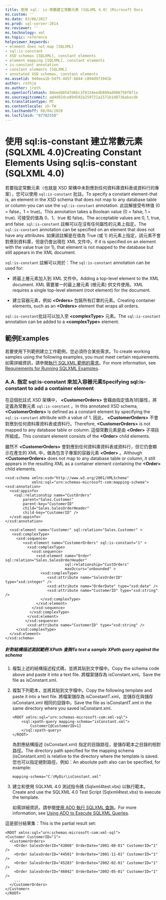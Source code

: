 ```yaml
---
title: 使用 sql： is-常數建立常數元素 (SQLXML 4.0) |Microsoft Docs
ms.custom: ''
ms.date: 03/06/2017
ms.prod: sql-server-2014
ms.reviewer: ''
ms.technology: xml
ms.topic: reference
helpviewer_keywords:
- element does not map [SQLXML]
- sql:is-constant
- XSD schemas [SQLXML], constant elements
- element mapping [SQLXML], constant elements
- is-constant annotation
- constant elements [SQLXML]
- annotated XSD schemas, constant elements
ms.assetid: 940eea1b-54f5-445f-b844-c894d9f3941b
author: rothja
ms.author: jroth
ms.openlocfilehash: 8deedd8547d6bc3f0154eedb889ad908750f071a
ms.sourcegitcommit: ad4d92dce894592a259721a1571b1d8736abacdb
ms.translationtype: MT
ms.contentlocale: zh-TW
ms.lasthandoff: 08/04/2020
ms.locfileid: "87702558"
---
```

# <a name="creating-constant-elements-using-sqlis-constant-sqlxml-40"></a><span data-ttu-id="e4be2-102">使用 sql:is-constant 建立常數元素 (SQLXML 4.0)</span><span class="sxs-lookup"><span data-stu-id="e4be2-102">Creating Constant Elements Using sql:is-constant (SQLXML 4.0)</span></span>
  <span data-ttu-id="e4be2-103">若要指定常數元素（也就是 XSD 架構中未對應到任何資料庫資料表或資料行的專案），您可以使用 `sql:is-constant` 批註。</span><span class="sxs-lookup"><span data-stu-id="e4be2-103">To specify a constant element-that is, an element in the XSD schema that does not map to any database table or column-you can use the `sql:is-constant` annotation.</span></span> <span data-ttu-id="e4be2-104">此註解接受布林值 (0 = false，1 = true)。</span><span class="sxs-lookup"><span data-stu-id="e4be2-104">This annotation takes a Boolean value (0 = false, 1 = true).</span></span> <span data-ttu-id="e4be2-105">可接受的值為 0、1、true 和 false。</span><span class="sxs-lookup"><span data-stu-id="e4be2-105">The acceptable values are 0, 1, true, and false.</span></span> <span data-ttu-id="e4be2-106">`sql:is-constant` 註解可以在沒有任何屬性的元素上指定。</span><span class="sxs-lookup"><span data-stu-id="e4be2-106">The `sql:is-constant` annotation can be specified on an element that does not have any attributes.</span></span> <span data-ttu-id="e4be2-107">如果該註解是在值為 True (或 1) 的元素上指定，該元素不會對應到資料庫，但是仍會出現在 XML 文件中。</span><span class="sxs-lookup"><span data-stu-id="e4be2-107">If it is specified on an element with the value true (or 1), that element is not mapped to the database but still appears in the XML document.</span></span>  
  
 <span data-ttu-id="e4be2-108">`sql:is-constant` 註解可以用於：</span><span class="sxs-lookup"><span data-stu-id="e4be2-108">The `sql:is-constant` annotation can be used for:</span></span>  
  
-   <span data-ttu-id="e4be2-109">將最上層元素加入到 XML 文件中。</span><span class="sxs-lookup"><span data-stu-id="e4be2-109">Adding a top-level element to the XML document.</span></span> <span data-ttu-id="e4be2-110">XML 需要單一的最上層元素 (根元素) 供文件使用。</span><span class="sxs-lookup"><span data-stu-id="e4be2-110">XML requires a single top-level element (root element) for the document.</span></span>  
  
-   <span data-ttu-id="e4be2-111">建立容器元素，例如 **\<Orders>** 包裝所有訂單的元素。</span><span class="sxs-lookup"><span data-stu-id="e4be2-111">Creating container elements, such as an **\<Orders>** element that wraps all orders.</span></span>  
  
 <span data-ttu-id="e4be2-112">`sql:is-constant`批註可以加入至 **\<complexType>** 元素。</span><span class="sxs-lookup"><span data-stu-id="e4be2-112">The `sql:is-constant` annotation can be added to a **\<complexType>** element.</span></span>  
  
## <a name="examples"></a><span data-ttu-id="e4be2-113">範例</span><span class="sxs-lookup"><span data-stu-id="e4be2-113">Examples</span></span>  
 <span data-ttu-id="e4be2-114">若要使用下列範例建立工作範例，您必須符合某些需求。</span><span class="sxs-lookup"><span data-stu-id="e4be2-114">To create working samples using the following examples, you must meet certain requirements.</span></span> <span data-ttu-id="e4be2-115">如需詳細資訊，請參閱[執行 SQLXML 範例的需求](../sqlxml/requirements-for-running-sqlxml-examples.md)。</span><span class="sxs-lookup"><span data-stu-id="e4be2-115">For more information, see [Requirements for Running SQLXML Examples](../sqlxml/requirements-for-running-sqlxml-examples.md).</span></span>  
  
### <a name="a-specifying-sqlis-constant-to-add-a-container-element"></a><span data-ttu-id="e4be2-116">A.</span><span class="sxs-lookup"><span data-stu-id="e4be2-116">A.</span></span> <span data-ttu-id="e4be2-117">指定 sql:is-constant 來加入容器元素</span><span class="sxs-lookup"><span data-stu-id="e4be2-117">Specifying sql:is-constant to add a container element</span></span>  
 <span data-ttu-id="e4be2-118">在這個批註式 XSD 架構中， **\<CustomerOrders>** 會藉由指定值為1的屬性，將定義為常數元素 `sql:is-constant` 。</span><span class="sxs-lookup"><span data-stu-id="e4be2-118">In this annotated XSD schema, **\<CustomerOrders>** is defined as a constant element by specifying the `sql:is-constant` attribute with a value of 1.</span></span> <span data-ttu-id="e4be2-119">因此， **\<CustomerOrders>** 不會對應到任何資料庫資料表或資料行。</span><span class="sxs-lookup"><span data-stu-id="e4be2-119">Therefore, **\<CustomerOrders>** is not mapped to any database table or column.</span></span> <span data-ttu-id="e4be2-120">這個常數元素是由 **\<Order>** 子項目所組成。</span><span class="sxs-lookup"><span data-stu-id="e4be2-120">This constant element consists of the **\<Order>** child elements.</span></span>  
  
 <span data-ttu-id="e4be2-121">雖然不 **\<CustomerOrders>** 會對應到任何資料庫資料表或資料行，但它仍會顯示在產生的 XML 中，做為包含子專案的容器元素 **\<Order>** 。</span><span class="sxs-lookup"><span data-stu-id="e4be2-121">Although **\<CustomerOrders>** does not map to any database table or column, it still appears in the resulting XML as a container element containing the **\<Order>** child elements.</span></span>  
  
```  
<xsd:schema xmlns:xsd="http://www.w3.org/2001/XMLSchema"  
            xmlns:sql="urn:schemas-microsoft-com:mapping-schema">  
<xsd:annotation>  
  <xsd:appinfo>  
    <sql:relationship name="CustOrders"  
        parent="Sales.Customer"  
        parent-key="CustomerID"  
        child="Sales.SalesOrderHeader"  
        child-key="CustomerID" />  
  </xsd:appinfo>  
</xsd:annotation>  
  
  <xsd:element name="Customer" sql:relation="Sales.Customer" >  
   <xsd:complexType>  
     <xsd:sequence>  
        <xsd:element name="CustomerOrders" sql:is-constant="1" >  
          <xsd:complexType>  
            <xsd:sequence>  
              <xsd:element name="Order" sql:relation="Sales.SalesOrderHeader"  
                           sql:relationship="CustOrders"   
                           maxOccurs="unbounded" >  
                <xsd:complexType>  
                   <xsd:attribute name="SalesOrderID" type="xsd:integer" />  
                   <xsd:attribute name="OrderDate" type="xsd:date" />  
                   <xsd:attribute name="CustomerID" type="xsd:string" />  
                </xsd:complexType>  
              </xsd:element>  
            </xsd:sequence>  
           </xsd:complexType>  
          </xsd:element>  
         </xsd:sequence>  
          <xsd:attribute name="CustomerID" type="xsd:string" />  
     </xsd:complexType>  
  </xsd:element>  
</xsd:schema>  
```  
  
##### <a name="to-test-a-sample-xpath-query-against-the-schema"></a><span data-ttu-id="e4be2-122">針對結構描述測試範例 XPath 查詢</span><span class="sxs-lookup"><span data-stu-id="e4be2-122">To test a sample XPath query against the schema</span></span>  
  
1.  <span data-ttu-id="e4be2-123">複製上述的結構描述程式碼，並將其貼到文字檔中。</span><span class="sxs-lookup"><span data-stu-id="e4be2-123">Copy the schema code above and paste it into a text file.</span></span> <span data-ttu-id="e4be2-124">將檔案儲存為 isConstant.xml。</span><span class="sxs-lookup"><span data-stu-id="e4be2-124">Save the file as isConstant.xml.</span></span>  
  
2.  <span data-ttu-id="e4be2-125">複製下列範本，並將其貼到文字檔中。</span><span class="sxs-lookup"><span data-stu-id="e4be2-125">Copy the following template and paste it into a text file.</span></span> <span data-ttu-id="e4be2-126">將檔案儲存為 isConstantT.xml，並儲存在與儲存 isConstant.xml 相同的目錄中。</span><span class="sxs-lookup"><span data-stu-id="e4be2-126">Save the file as isConstantT.xml in the same directory where you saved isConstant.xml.</span></span>  
  
    ```  
    <ROOT xmlns:sql="urn:schemas-microsoft-com:xml-sql">  
        <sql:xpath-query mapping-schema="isConstant.xml">  
            Customer[@CustomerID=1]  
        </sql:xpath-query>  
    </ROOT>  
    ```  
  
     <span data-ttu-id="e4be2-127">為對應結構描述 (isConstant.xml) 指定的目錄路徑，是儲存範本之目錄的相對路徑。</span><span class="sxs-lookup"><span data-stu-id="e4be2-127">The directory path specified for the mapping schema (isConstant.xml) is relative to the directory where the template is saved.</span></span> <span data-ttu-id="e4be2-128">您也可以指定絕對路徑，例如：</span><span class="sxs-lookup"><span data-stu-id="e4be2-128">An absolute path also can be specified, for example:</span></span>  
  
    ```  
    mapping-schema="C:\MyDir\isConstant.xml"  
    ```  
  
3.  <span data-ttu-id="e4be2-129">建立和使用 SQLXML 4.0 測試指令碼 (Sqlxml4test.vbs) 以執行範本。</span><span class="sxs-lookup"><span data-stu-id="e4be2-129">Create and use the SQLXML 4.0 Test Script (Sqlxml4test.vbs) to execute the template.</span></span>  
  
     <span data-ttu-id="e4be2-130">如需詳細資訊，請參閱[使用 ADO 執行 SQLXML 查詢](../sqlxml/using-ado-to-execute-sqlxml-4-0-queries.md)。</span><span class="sxs-lookup"><span data-stu-id="e4be2-130">For more information, see [Using ADO to Execute SQLXML Queries](../sqlxml/using-ado-to-execute-sqlxml-4-0-queries.md).</span></span>  
  
 <span data-ttu-id="e4be2-131">這是部分結果集：</span><span class="sxs-lookup"><span data-stu-id="e4be2-131">This is the partial result set:</span></span>  
  
```  
<ROOT xmlns:sql="urn:schemas-microsoft-com:xml-sql">   
<Customer CustomerID="1">   
  <CustomerOrders>   
    <Order SalesOrderID="43860" OrderDate="2001-08-01" CustomerID="1" />   
    <Order SalesOrderID="44501" OrderDate="2001-11-01" CustomerID="1" />   
    <Order SalesOrderID="45283" OrderDate="2002-02-01" CustomerID="1" />   
    <Order SalesOrderID="46042" OrderDate="2002-05-01" CustomerID="1" />   
    ...  
  </CustomerOrders>   
</Customer>   
</ROOT>  
```  
  
  
